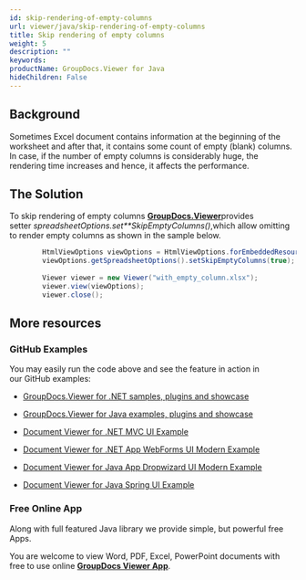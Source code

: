 ```yaml
---
id: skip-rendering-of-empty-columns
url: viewer/java/skip-rendering-of-empty-columns
title: Skip rendering of empty columns
weight: 5
description: ""
keywords: 
productName: GroupDocs.Viewer for Java
hideChildren: False
---
```

## Background

Sometimes Excel document contains information at the beginning of the worksheet and after that, it contains some count of empty (blank) columns. In case, if the number of empty columns is considerably huge, the rendering time increases and hence, it affects the performance. 

## The Solution

To skip rendering of empty columns [**GroupDocs.Viewer**](https://products.groupdocs.com/viewer/java)provides setter *spreadsheetOptions.set**SkipEmptyColumns()*,which allow omitting to render empty columns as shown in the sample below.

```csharp
        HtmlViewOptions viewOptions = HtmlViewOptions.forEmbeddedResources("page_{0}.html");
        viewOptions.getSpreadsheetOptions().setSkipEmptyColumns(true);
 
        Viewer viewer = new Viewer("with_empty_column.xlsx");
        viewer.view(viewOptions);
        viewer.close();
```

## More resources

### GitHub Examples

You may easily run the code above and see the feature in action in our GitHub examples:

*   [GroupDocs.Viewer for .NET samples, plugins and showcase](https://github.com/groupdocs-viewer/GroupDocs.Viewer-for-.NET)
    
*   [GroupDocs.Viewer for Java examples, plugins and showcase](https://github.com/groupdocs-viewer/GroupDocs.Viewer-for-Java)
    
*   [Document Viewer for .NET MVC UI Example](https://github.com/groupdocs-viewer/GroupDocs.Viewer-for-.NET-MVC) 
    
*   [Document Viewer for .NET App WebForms UI Modern Example](https://github.com/groupdocs-viewer/GroupDocs.Viewer-for-.NET-WebForms)
    
*   [Document Viewer for Java App Dropwizard UI Modern Example](https://github.com/groupdocs-viewer/GroupDocs.Viewer-for-Java-Dropwizard)
    
*   [Document Viewer for Java Spring UI Example](https://github.com/groupdocs-viewer/GroupDocs.Viewer-for-Java-Spring)
    

### Free Online App

Along with full featured Java library we provide simple, but powerful free Apps.

You are welcome to view Word, PDF, Excel, PowerPoint documents with free to use online **[GroupDocs Viewer App](https://products.groupdocs.app/viewer)**.
